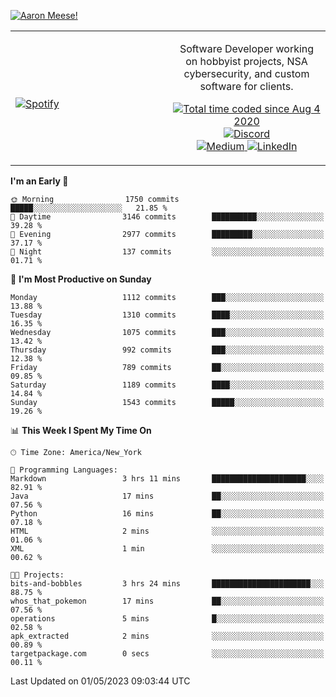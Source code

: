 [![Aaron Meese!](https://user-images.githubusercontent.com/17814535/88975338-a2aabf00-d27f-11ea-963f-8a19608716b4.png)](https://github.com/ajmeese7/readme-ascii "README ASCII")

<!-- Modified from project here: https://github.com/novatorem/novatorem -->
<table width="100%">
  <tr>
  <td width="50%">

&nbsp; <br> [![Spotify](https://ajmeese7.vercel.app/api/spotify)](https://open.spotify.com/user/ajmeese)

  </td>
  <td width="50%">
    <p align="center">
    Software Developer working on hobbyist projects, NSA cybersecurity, and custom software for clients.
    </p>
    <p align="center">
      <a href="https://wakatime.com/@f726891d-3b02-46cd-9b60-e8c59f9e2b14">
        <img src="https://wakatime.com/badge/user/f726891d-3b02-46cd-9b60-e8c59f9e2b14.svg" alt="Total time coded since Aug 4 2020" title="WakaTime" />
      </a>
      <a href="http://link.aaronmeese.com/discord">
        <img src="https://img.shields.io/badge/discord-ajmeese7%234835-369?style=flat-square&logo=discord&logoColor=white&color=purple" alt="Discord" title="Discord">
      </a>
      <br />
      <a href="https://link.aaronmeese.com/medium">
        <img src="https://img.shields.io/badge/medium-ajmeese7-1DB954?style=flat-square&logo=medium&logoColor=white" alt="Medium" title="Medium">
      </a>
      <a href="https://link.aaronmeese.com/linkedin">
        <img src="https://img.shields.io/badge/linkedIn-aaronmeese-1DB954?style=flat-square&logo=linkedin&logoColor=white&color=blue" alt="LinkedIn" title="LinkedIn">
      </a>
    </p>
  </td>

</table>

[//]: <> (The `&nbsp;` is to have Aphelion take up more space)

<!--START_SECTION:waka-->
**I'm an Early 🐤** 

```text
🌞 Morning                1750 commits        █████░░░░░░░░░░░░░░░░░░░░   21.85 % 
🌆 Daytime                3146 commits        ██████████░░░░░░░░░░░░░░░   39.28 % 
🌃 Evening                2977 commits        █████████░░░░░░░░░░░░░░░░   37.17 % 
🌙 Night                  137 commits         ░░░░░░░░░░░░░░░░░░░░░░░░░   01.71 % 
```
📅 **I'm Most Productive on Sunday** 

```text
Monday                   1112 commits        ███░░░░░░░░░░░░░░░░░░░░░░   13.88 % 
Tuesday                  1310 commits        ████░░░░░░░░░░░░░░░░░░░░░   16.35 % 
Wednesday                1075 commits        ███░░░░░░░░░░░░░░░░░░░░░░   13.42 % 
Thursday                 992 commits         ███░░░░░░░░░░░░░░░░░░░░░░   12.38 % 
Friday                   789 commits         ██░░░░░░░░░░░░░░░░░░░░░░░   09.85 % 
Saturday                 1189 commits        ████░░░░░░░░░░░░░░░░░░░░░   14.84 % 
Sunday                   1543 commits        █████░░░░░░░░░░░░░░░░░░░░   19.26 % 
```


📊 **This Week I Spent My Time On** 

```text
🕑︎ Time Zone: America/New_York

💬 Programming Languages: 
Markdown                 3 hrs 11 mins       █████████████████████░░░░   82.91 % 
Java                     17 mins             ██░░░░░░░░░░░░░░░░░░░░░░░   07.56 % 
Python                   16 mins             ██░░░░░░░░░░░░░░░░░░░░░░░   07.18 % 
HTML                     2 mins              ░░░░░░░░░░░░░░░░░░░░░░░░░   01.06 % 
XML                      1 min               ░░░░░░░░░░░░░░░░░░░░░░░░░   00.62 % 

🐱‍💻 Projects: 
bits-and-bobbles         3 hrs 24 mins       ██████████████████████░░░   88.75 % 
whos_that_pokemon        17 mins             ██░░░░░░░░░░░░░░░░░░░░░░░   07.56 % 
operations               5 mins              █░░░░░░░░░░░░░░░░░░░░░░░░   02.58 % 
apk_extracted            2 mins              ░░░░░░░░░░░░░░░░░░░░░░░░░   00.89 % 
targetpackage.com        0 secs              ░░░░░░░░░░░░░░░░░░░░░░░░░   00.11 % 
```


 Last Updated on 01/05/2023 09:03:44 UTC
<!--END_SECTION:waka-->
